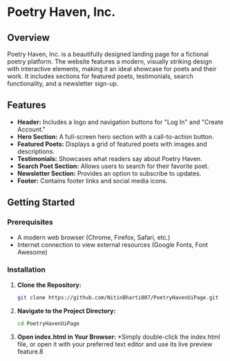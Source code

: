 # Poetry Haven, Inc.

## Overview

Poetry Haven, Inc. is a beautifully designed landing page for a fictional poetry platform. The website features a modern, visually striking design with interactive elements, making it an ideal showcase for poets and their work. It includes sections for featured poets, testimonials, search functionality, and a newsletter sign-up.

## Features

- **Header:** Includes a logo and navigation buttons for "Log In" and "Create Account."
- **Hero Section:** A full-screen hero section with a call-to-action button.
- **Featured Poets:** Displays a grid of featured poets with images and descriptions.
- **Testimonials:** Showcases what readers say about Poetry Haven.
- **Search Poet Section:** Allows users to search for their favorite poet.
- **Newsletter Section:** Provides an option to subscribe to updates.
- **Footer:** Contains footer links and social media icons.

## Getting Started

### Prerequisites

- A modern web browser (Chrome, Firefox, Safari, etc.)
- Internet connection to view external resources (Google Fonts, Font Awesome)

### Installation

1. **Clone the Repository:**

   ```bash
   git clone https://github.com/NitinBharti007/PoetryHavenUiPage.git
2. **Navigate to the Project Directory:**

   ```bash
   cd PoetryHavenUiPage
3. **Open index.html in Your Browser:**
   *Simply double-click the index.html file, or open it with your preferred text editor and use its live preview feature.8
